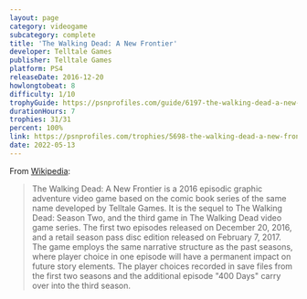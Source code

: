 ```yaml
---
layout: page
category: videogame
subcategory: complete
title: 'The Walking Dead: A New Frontier'
developer: Telltale Games
publisher: Telltale Games
platform: PS4
releaseDate: 2016-12-20
howlongtobeat: 8
difficulty: 1/10
trophyGuide: https://psnprofiles.com/guide/6197-the-walking-dead-a-new-frontier-trophy-guide
durationHours: 7
trophies: 31/31
percent: 100%
link: https://psnprofiles.com/trophies/5698-the-walking-dead-a-new-frontier/barrelofjuice
date: 2022-05-13
---
```


From [Wikipedia](https://en.wikipedia.org/wiki/The_Walking_Dead:_A_New_Frontier):

> The Walking Dead: A New Frontier is a 2016 episodic graphic adventure video game based on the comic book series of the same name developed by Telltale Games. It is the sequel to The Walking Dead: Season Two, and the third game in The Walking Dead video game series. The first two episodes released on December 20, 2016, and a retail season pass disc edition released on February 7, 2017. The game employs the same narrative structure as the past seasons, where player choice in one episode will have a permanent impact on future story elements. The player choices recorded in save files from the first two seasons and the additional episode "400 Days" carry over into the third season.
